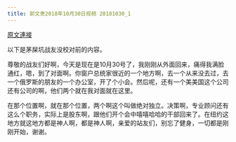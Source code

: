 ```yaml
---
title: 郭文贵2018年10月30日视频 20181030_1
---
```


[原文連接](https://gnews.org/ThreadView/53478381)

以下是茅屎坑战友没校对前的内容。

  尊敬的战友们好啊，今天是现在是10月30号了，我刚刚从外面回来，痛得我满脸通红，嗯，到了对面啊。你窗户总统家很近的一个地方啊，去一个从来没去过，去一个俄罗斯的朋友的一个办公室，开了个小会。然后呢，还有一个美美国这个公司还有公司的啊，他们两个就在我对面就在这里。

  在那个位置啊，就在那个位置，两个啊这个叫做绝对独立。决策啊，专业顾问还有这么个职务，实际上是股东啊，跟他们开个会中嘻嘻哈哈的干部回来了。在纽约这地方就这地方都是神人啊，都是神人啊，亲爱的站友们，别忘了健身，一切都是刚刚开始，谢谢。
